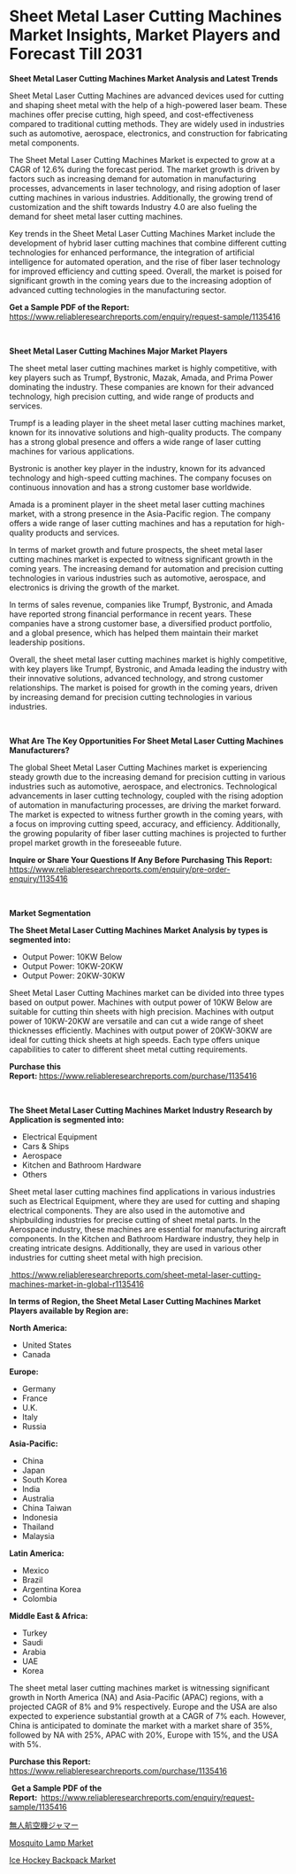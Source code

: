 <p><h1>Sheet Metal Laser Cutting Machines Market Insights, Market Players and Forecast Till 2031</h1></p><p><strong>Sheet Metal Laser Cutting Machines Market Analysis and Latest Trends</strong></p>
<p><p>Sheet Metal Laser Cutting Machines are advanced devices used for cutting and shaping sheet metal with the help of a high-powered laser beam. These machines offer precise cutting, high speed, and cost-effectiveness compared to traditional cutting methods. They are widely used in industries such as automotive, aerospace, electronics, and construction for fabricating metal components.</p><p>The Sheet Metal Laser Cutting Machines Market is expected to grow at a CAGR of 12.6% during the forecast period. The market growth is driven by factors such as increasing demand for automation in manufacturing processes, advancements in laser technology, and rising adoption of laser cutting machines in various industries. Additionally, the growing trend of customization and the shift towards Industry 4.0 are also fueling the demand for sheet metal laser cutting machines.</p><p>Key trends in the Sheet Metal Laser Cutting Machines Market include the development of hybrid laser cutting machines that combine different cutting technologies for enhanced performance, the integration of artificial intelligence for automated operation, and the rise of fiber laser technology for improved efficiency and cutting speed. Overall, the market is poised for significant growth in the coming years due to the increasing adoption of advanced cutting technologies in the manufacturing sector.</p></p>
<p><strong>Get a Sample PDF of the Report:&nbsp;</strong> <a href="https://www.reliableresearchreports.com/enquiry/request-sample/1135416">https://www.reliableresearchreports.com/enquiry/request-sample/1135416</a></p>
<p>&nbsp;</p>
<p><strong>Sheet Metal Laser Cutting Machines Major Market Players</strong></p>
<p><p>The sheet metal laser cutting machines market is highly competitive, with key players such as Trumpf, Bystronic, Mazak, Amada, and Prima Power dominating the industry. These companies are known for their advanced technology, high precision cutting, and wide range of products and services.</p><p>Trumpf is a leading player in the sheet metal laser cutting machines market, known for its innovative solutions and high-quality products. The company has a strong global presence and offers a wide range of laser cutting machines for various applications.</p><p>Bystronic is another key player in the industry, known for its advanced technology and high-speed cutting machines. The company focuses on continuous innovation and has a strong customer base worldwide.</p><p>Amada is a prominent player in the sheet metal laser cutting machines market, with a strong presence in the Asia-Pacific region. The company offers a wide range of laser cutting machines and has a reputation for high-quality products and services.</p><p>In terms of market growth and future prospects, the sheet metal laser cutting machines market is expected to witness significant growth in the coming years. The increasing demand for automation and precision cutting technologies in various industries such as automotive, aerospace, and electronics is driving the growth of the market.</p><p>In terms of sales revenue, companies like Trumpf, Bystronic, and Amada have reported strong financial performance in recent years. These companies have a strong customer base, a diversified product portfolio, and a global presence, which has helped them maintain their market leadership positions.</p><p>Overall, the sheet metal laser cutting machines market is highly competitive, with key players like Trumpf, Bystronic, and Amada leading the industry with their innovative solutions, advanced technology, and strong customer relationships. The market is poised for growth in the coming years, driven by increasing demand for precision cutting technologies in various industries.</p></p>
<p>&nbsp;</p>
<p><strong>What Are The Key Opportunities For Sheet Metal Laser Cutting Machines Manufacturers?</strong></p>
<p><p>The global Sheet Metal Laser Cutting Machines market is experiencing steady growth due to the increasing demand for precision cutting in various industries such as automotive, aerospace, and electronics. Technological advancements in laser cutting technology, coupled with the rising adoption of automation in manufacturing processes, are driving the market forward. The market is expected to witness further growth in the coming years, with a focus on improving cutting speed, accuracy, and efficiency. Additionally, the growing popularity of fiber laser cutting machines is projected to further propel market growth in the foreseeable future.</p></p>
<p><strong>Inquire or Share Your Questions If Any Before Purchasing This Report:</strong> <a href="https://www.reliableresearchreports.com/enquiry/pre-order-enquiry/1135416">https://www.reliableresearchreports.com/enquiry/pre-order-enquiry/1135416</a></p>
<p>&nbsp;</p>
<p><strong>Market Segmentation</strong></p>
<p><strong>The Sheet Metal Laser Cutting Machines Market Analysis by types is segmented into:</strong></p>
<p><ul><li>Output Power: 10KW Below</li><li>Output Power: 10KW-20KW</li><li>Output Power: 20KW-30KW</li></ul></p>
<p><p>Sheet Metal Laser Cutting Machines market can be divided into three types based on output power. Machines with output power of 10KW Below are suitable for cutting thin sheets with high precision. Machines with output power of 10KW-20KW are versatile and can cut a wide range of sheet thicknesses efficiently. Machines with output power of 20KW-30KW are ideal for cutting thick sheets at high speeds. Each type offers unique capabilities to cater to different sheet metal cutting requirements.</p></p>
<p><strong>Purchase this Report:&nbsp;</strong><a href="https://www.reliableresearchreports.com/purchase/1135416">https://www.reliableresearchreports.com/purchase/1135416</a></p>
<p>&nbsp;</p>
<p><strong>The Sheet Metal Laser Cutting Machines Market Industry Research by Application is segmented into:</strong></p>
<p><ul><li>Electrical Equipment</li><li>Cars & Ships</li><li>Aerospace</li><li>Kitchen and Bathroom Hardware</li><li>Others</li></ul></p>
<p><p>Sheet metal laser cutting machines find applications in various industries such as Electrical Equipment, where they are used for cutting and shaping electrical components. They are also used in the automotive and shipbuilding industries for precise cutting of sheet metal parts. In the Aerospace industry, these machines are essential for manufacturing aircraft components. In the Kitchen and Bathroom Hardware industry, they help in creating intricate designs. Additionally, they are used in various other industries for cutting sheet metal with high precision.</p></p>
<p><a href="https://www.reliableresearchreports.com/sheet-metal-laser-cutting-machines-market-in-global-r1135416">&nbsp;https://www.reliableresearchreports.com/sheet-metal-laser-cutting-machines-market-in-global-r1135416</a></p>
<p><strong>In terms of Region, the Sheet Metal Laser Cutting Machines Market Players available by Region are:</strong></p>
<p>
    <p> <strong> North America: </strong>
        <ul>
            <li>United States</li>
            <li>Canada</li>
        </ul>
        </p> 
    <p> <strong> Europe: </strong>
        <ul>
            <li>Germany</li>
            <li>France</li>
            <li>U.K.</li>
            <li>Italy</li>
            <li>Russia</li>
        </ul>
        </p> 
    <p> <strong> Asia-Pacific: </strong>
        <ul>
            <li>China</li>
            <li>Japan</li>
            <li>South Korea</li>
            <li>India</li>
            <li>Australia</li>
            <li>China Taiwan</li>
            <li>Indonesia</li>
            <li>Thailand</li>
            <li>Malaysia</li>
        </ul>
        </p> 
    <p> <strong> Latin America: </strong>
        <ul>
            <li>Mexico</li>
            <li>Brazil</li>
            <li>Argentina Korea</li>
            <li>Colombia</li>
        </ul>
        </p> 
    <p> <strong> Middle East & Africa: </strong>
        <ul>
            <li>Turkey</li>
            <li>Saudi</li>
            <li>Arabia</li>
            <li>UAE</li>
            <li>Korea</li>
        </ul>
    </p>
    </p>
<p><p>The sheet metal laser cutting machines market is witnessing significant growth in North America (NA) and Asia-Pacific (APAC) regions, with a projected CAGR of 8% and 9% respectively. Europe and the USA are also expected to experience substantial growth at a CAGR of 7% each. However, China is anticipated to dominate the market with a market share of 35%, followed by NA with 25%, APAC with 20%, Europe with 15%, and the USA with 5%.</p></p>
<p><strong>Purchase this Report: </strong><a href="https://www.reliableresearchreports.com/purchase/1135416">https://www.reliableresearchreports.com/purchase/1135416</a></p>
<p>&nbsp;<strong>Get a Sample PDF of the Report:&nbsp;&nbsp;</strong><a href="https://www.reliableresearchreports.com/enquiry/request-sample/1135416">https://www.reliableresearchreports.com/enquiry/request-sample/1135416</a></p>
<p><strong></strong></p>
<p><p><a href="https://github.com/nxboeu02965442/Market-Research-Report-List-1/blob/main/552699929775.md">無人航空機ジャマー</a></p><p><a href="https://www.linkedin.com/pulse/mosquito-lamp-market-trends-analysis-forecasted-period-x8lae?trackingId=jy7v8OhPkI764C6YLltQsA%3D%3D">Mosquito Lamp Market</a></p><p><a href="https://www.linkedin.com/pulse/ice-hockey-backpack-market-trends-analysis-forecasted-tb9de?trackingId=vPEobZ2Bh0uzYhP%2FLK3u1Q%3D%3D">Ice Hockey Backpack Market</a></p></p>